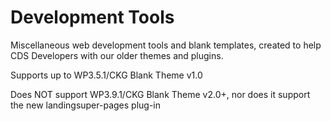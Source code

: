 Development Tools
=================

Miscellaneous web development tools and blank templates, created to help CDS Developers with our older themes and plugins.



Supports up to WP3.5.1/CKG Blank Theme v1.0

Does NOT support WP3.9.1/CKG Blank Theme v2.0+, nor does it support the new landingsuper-pages plug-in
